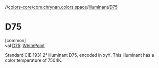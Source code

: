 //[colors-core](../../../index.md)/[com.chrynan.colors.space](../index.md)/[Illuminant](index.md)/[D75](-d75.md)

# D75

[common]\
val [D75](-d75.md): [WhitePoint](../-white-point/index.md)

Standard CIE 1931 2° illuminant D75, encoded in xyY. This illuminant has a color temperature of 7504K.
